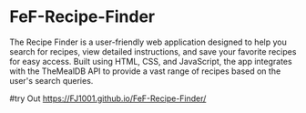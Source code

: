 # FeF-Recipe-Finder
The Recipe Finder is a user-friendly web application designed to help you search for recipes, view detailed instructions, and save your favorite recipes for easy access. Built using HTML, CSS, and JavaScript, the app integrates with the TheMealDB API to provide a vast range of recipes based on the user's search queries.



#try Out
https://FJ1001.github.io/FeF-Recipe-Finder/
